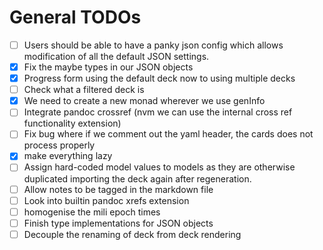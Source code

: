 # General TODOs

- [ ] Users should be able to have a panky json config which allows modification
  of all the default JSON settings.
- [x] Fix the maybe types in our JSON objects
- [x] Progress form using the default deck now to using multiple decks
- [ ] Check what a filtered deck is
- [x] We need to create a new monad wherever we use genInfo
- [ ] Integrate pandoc crossref (nvm we can use the internal cross ref
  functionality extension)
- [ ] Fix bug where if we comment out the yaml header, the cards does not
  process properly
- [x] make everything lazy
- [ ] Assign hard-coded model values to models as they are otherwise duplicated
  importing the deck again after regeneration.
- [ ] Allow notes to be tagged in the markdown file
- [ ] Look into builtin pandoc xrefs extension
- [ ] homogenise the mili epoch times
- [ ] Finish type implementations for JSON objects
- [ ] Decouple the renaming of deck from deck rendering
